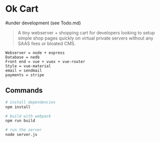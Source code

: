# Ok Cart

#under development (see Todo.md)

> A tiny webserver + shopping cart for developers looking to setup simple shop pages quickly on virtual private servers without any SAAS fees or bloated CMS. 

    Webserver = node + express
    Database = nedb
    Front end = vue + vuex + vue-router
    Style = vue-material
    email = sendmail
    payments = stripe

## Commands

``` bash
# install dependencies
npm install

# build with webpack
npm run build

# run the server
node server.js
```